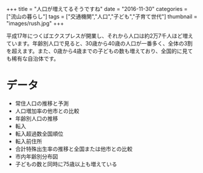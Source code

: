 +++
title = "人口が増えてるそうですね"
date = "2016-11-30"
categories = ["流山の暮らし"]
tags = ["交通機関","人口","子ども","子育て世代"]
thumbnail = "images/rush.jpg"
+++

平成17年につくばエクスプレスが開業し、それから人口は約2万7千人ほど増えています。年齢別人口で見ると、30歳から40歳の人口が一番多く、全体の3割を超えます。また、0歳から4歳までの子どもの数も増えており、全国的に見ても稀有な自治体です。

# データ

- 常住人口の推移と予測
- 人口増加率の他市との比較
- 年齢別人口の推移
- 転入
- 転入超過数全国順位
- 転入前住所
- 合計特殊出生率の推移と全国または他市との比較
- 市内年齢別分布図
- 子どもの数と同時に75歳以上も増えている
